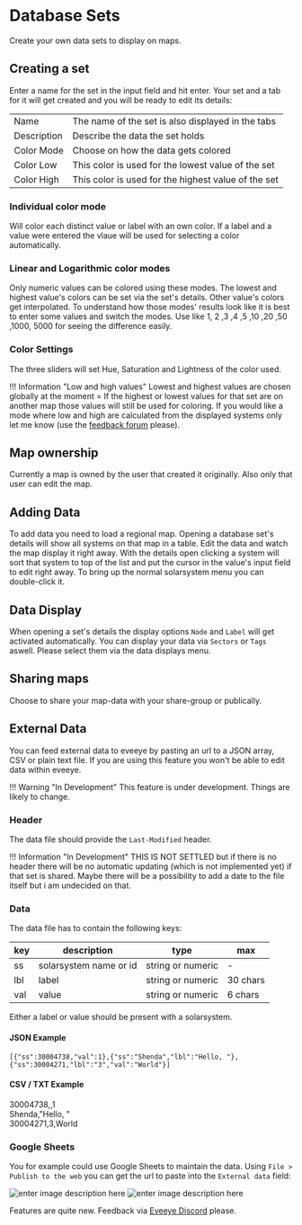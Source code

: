 # Database Sets
Create your own data sets to display on maps.
   
## Creating a set
Enter a name for the set in the input field and hit enter. 
Your set and a tab for it will get created and you will be ready to edit its details:

|  |  |
|--|--|
| Name | The name of the set is also displayed in the tabs |
| Description | Describe the data the set holds |
| Color Mode | Choose on how the data gets colored |
| Color Low | This color is used for the lowest value of the set |
| Color High | This color is used for the highest value of the set |

### Individual color mode
Will color each distinct value or label with an own color. If a label and a value were entered the vlaue will be used for selecting a color automatically.

### Linear and Logarithmic color modes
Only numeric values can be colored using these modes. The lowest and highest value's colors can be set via the set's details. Other value's colors get interpolated. To understand how those modes' results look like it is best to enter some values and switch the modes. Use like 1, 2 ,3 ,4 ,5 ,10 ,20 ,50 ,1000, 5000 for seeing the difference easily.

### Color Settings
The three sliders will set Hue, Saturation and Lightness of the color used.

!!! Information "Low and high values"
    Lowest and highest values are chosen globally at the moment = If the highest or lowest values for that set are on another map those values will still be used for coloring. If you would like a mode where low and high are calculated from the displayed systems only let me know (use the [feedback forum](https://feedback.userreport.com/7ab42bbb-8bf8-4955-9573-c0b1213b1ba7/#ideas/popular) please). 
    
## Map ownership
Currently a map is owned by the user that created it originally. Also only that user can edit the map. 

## Adding Data
To add data you need to load a regional map. Opening a database set's details will show all systems on that map in a table. Edit the data and watch the map display it right away. With the details open clicking a system will sort that system to top of the list and put the cursor in the value's input field to edit right away. To bring up the normal solarsystem menu you can double-click it.

## Data Display
When opening a set's details the display options `Node` and `Label` will get activated automatically. You can  display your data via `Sectors` or `Tags` aswell. Please select them via the data displays menu. 

## Sharing maps   
Choose to share your map-data with your share-group or publically.

## External Data
You can feed external data to eveeye by pasting an url to a JSON array, CSV or plain text file.
If you are using this feature you won't be able to edit data within eveeye.

!!! Warning "In Development"
    This feature is under development. Things are likely to change.
    
### Header 
The data file should provide the `Last-Modified` header.

!!! Information "In Development"
    THIS IS NOT SETTLED but if there is no header there will be no automatic updating (which is not implemented yet) if that set is shared. Maybe there will be a possibility to add a date to the file itself but i am undecided on that.

### Data
The data file has to contain the following keys:

| key | description | type | max |
|--|--|--|--|
| ss | solarsystem name or id | string or numeric | - |
| lbl | label | string or numeric | 30 chars |
| val | value | string or numeric | 6 chars |

Either a label or value should be present with a solarsystem.

#### JSON Example

    [{"ss":30004738,"val":1},{"ss":"Shenda","lbl":"Hello, "},{"ss":30004271,"lbl":"3","val":"World"}]

#### CSV / TXT Example
30004738,,1<br>
Shenda,"Hello, "<br>
30004271,3,World<br>


### Google Sheets
You for example could use Google Sheets to maintain the data.
Using `File > Publish to the web` you can get the url to paste into the `External data` field:

![enter image description here](https://raw.githubusercontent.com/Risingson/eveeyedocs/master/docs/images/GS_publishCSV.png)
![enter image description here](https://raw.githubusercontent.com/Risingson/eveeyedocs/master/docs/images/GS_exampleSet.png)

Features are quite new. Feedback via [Eveeye Discord](https://t.co/hH3VFv0w0D?amp=1 "https://discord.gg/S3yAUJMZQx") please.
<!--stackedit_data:
eyJoaXN0b3J5IjpbMTU0MDI1NTMyNywxNjc4MzQ3ODg4LDE5ND
MzODMzNTYsLTEzOTY0OTY5NTIsNTUzMDYwNTA1LC04NDY0OTY0
MjYsMTQ2MjQzOTY4MiwxMDU4MzQyNjY1LDE0MzkwNjA1NzEsLT
EwMzk5OTAyMTIsMjM5NDA4NDMsLTE4NzUzMTQ1NywtMTM2MDIy
NTk4NCwyOTkwMDUyMjUsMTAxMDgwMzcyOSwtMjY1MTQ5ODY3LD
E0NjAxMTU4NDUsLTEwNjQ0MTA1NzcsMjAxOTc1MTg0MCwtMTU2
OTYyNjAyOF19
-->